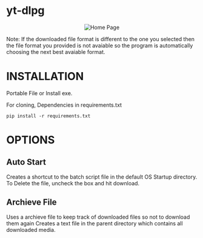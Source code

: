 
# yt-dlpg

<p align="center">
  <img src="https://github.com/HauseMasterZ/yt-dlpg/assets/113833707/64c20117-13a0-46ae-b4c0-47128aabffea" alt="Home Page"/>
</p>

Note: If the downloaded file format is different to the one you selected then the file format you provided is not avaiable so the program is automatically choosing the next best avaiable format.

# INSTALLATION
Portable File or Install exe.


For cloning, Dependencies in requirements.txt


``` pip install -r requirements.txt ```


# OPTIONS
## Auto Start
Creates a shortcut to the batch script file in the default OS Startup directory.
To Delete the file, uncheck the box and hit download.

## Archieve File
Uses a archieve file to keep track of downloaded files so not to download them again
Creates a text file in the parent directory which contains all downloaded media.
